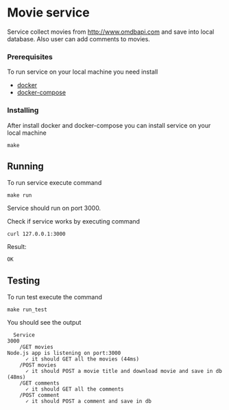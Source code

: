 # Movie service

Service collect movies from http://www.omdbapi.com and save into local database.
Also user can add comments to movies.

### Prerequisites

To run service on your local machine you need install

* [docker](https://docs.docker.com/install/) 
* [docker-compose](https://docs.docker.com/compose/install/) 

### Installing

After install docker and docker-compose you can install service on your local machine

```
make
```

## Running

To run service execute command

```
make run
```

Service should run on port 3000. 

Check if service works by executing command

```
curl 127.0.0.1:3000
```

Result:

```
OK
```

## Testing

To run test execute the command

```
make run_test
```

You should see the output

```
  Service
3000
    /GET movies
Node.js app is listening on port:3000
      ✓ it should GET all the movies (44ms)
    /POST movies
      ✓ it should POST a movie title and download movie and save in db (48ms)
    /GET comments
      ✓ it should GET all the comments
    /POST comment
      ✓ it should POST a comment and save in db
```
